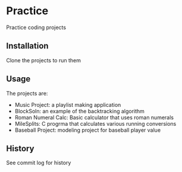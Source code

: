 # Practice
Practice coding projects
## Installation
Clone the projects to run them
## Usage
The projects are:
- Music Project: a playlist making application
- BlockSoln: an example of the backtracking algorithm
- Roman Numeral Calc: Basic calculator that uses roman numerals 
- MileSplits: C progrma that calculates various running conversions
- Baseball Project: modeling project for baseball player value
## History
See commit log for history
